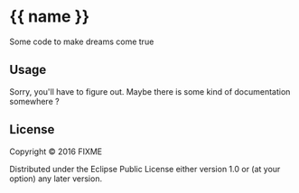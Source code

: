 # {{ name }}

Some code to make dreams come true

## Usage

Sorry, you'll have to figure out. Maybe there is some kind of documentation somewhere ?

## License

Copyright © 2016 FIXME

Distributed under the Eclipse Public License either version 1.0 or (at
your option) any later version.
